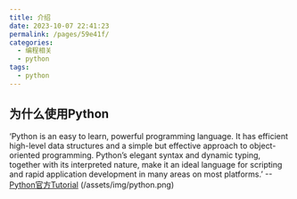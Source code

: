 ```yaml
---
title: 介绍
date: 2023-10-07 22:41:23
permalink: /pages/59e41f/
categories:
  - 编程相关
  - python
tags:
  - python
---
```


## 为什么使用Python

‘Python is an easy to learn, powerful programming language. It has efficient high-level data structures and a simple but effective approach to object-oriented programming. Python’s elegant syntax and dynamic typing, together with its interpreted nature, make it an ideal language for scripting and rapid application development in many areas on most platforms.’  --[Python官方Tutorial](https://docs.python.org/3/tutorial/index.html)
(/assets/img/python.png)